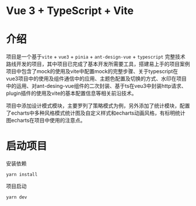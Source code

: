 # Vue 3 + TypeScript + Vite

# 介绍

项目是一个基于`vite` + `vue3` + `pinia` + `ant-design-vue` + `typescript` 完整技术路线开发的项目，其中项目已完成了基本开发所需要工具，搭建易上手的项目案例项目中包含了mock的使用及vite中配置mock的完整步骤、关于typescript在vue3项目中的使用及组件通信中的应用、主题色配置及切换的方式、水印在项目中的运用、对ant-desing-vue组件的二次封装、基于ts在veu3中封装http请求、plugin插件的使用及vite的基本配置信息等相关前沿技术。

项目中添加设计模式模块，主要罗列了策略模式为例，另外添加了统计模块，配置了echarts中多种风格模式统计图及自定义样式和echarts动画风格，有标明统计图echarts在项目中使用的注意点。

# 启动项目

安装依赖

`yarn install`

项目启动

`yarn dev`
